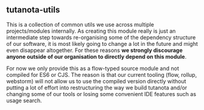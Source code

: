 ## tutanota-utils

This is a collection of common utils we use across multiple projects/modules internally. As creating this module really
is just an intermediate step towards re-organising some of the dependency structure of our software, it is most likely
going to change a lot in the future and might even disappear altogether. For these reasons **we strongly discourage
anyone outside of our organisation to directly depend on this module**.

For now we only provide this as a flow-typed source module and not compiled for ES6 or CJS. The reason is that our
current tooling (flow, rollup, webstorm) will not allow us to use the compiled version directly without putting a lot of
effort into restructuring the way we build tutanota and/or changing some of our tools or losing some convenient IDE
features such as usage search.
